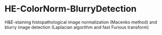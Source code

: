 # HE-ColorNorm-BlurryDetection
H&amp;E-staining histopathological image normalization (Macenko method) and blurry image detection (Laplacian algorithm and fast Furious transform)
